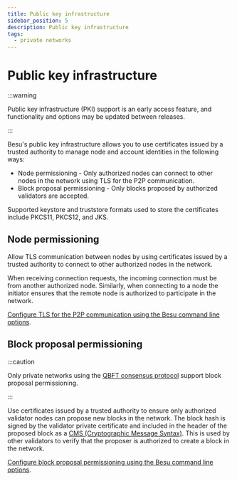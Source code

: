 ```yaml
---
title: Public key infrastructure
sidebar_position: 5
description: Public key infrastructure
tags:
  - private networks
---
```


# Public key infrastructure

:::warning

Public key infrastructure (PKI) support is an early access feature, and functionality and options may be updated between releases.

:::

Besu's public key infrastructure allows you to use certificates issued by a trusted authority to manage node and account identities in the following ways:

- Node permissioning - Only authorized nodes can connect to other nodes in the network using TLS for the P2P communication.
- Block proposal permissioning - Only blocks proposed by authorized validators are accepted.

Supported keystore and truststore formats used to store the certificates include PKCS11, PKCS12, and JKS.

## Node permissioning

Allow TLS communication between nodes by using certificates issued by a trusted authority to connect to other authorized nodes in the network.

When receiving connection requests, the incoming connection must be from another authorized node. Similarly, when connecting to a node the initiator ensures that the remote node is authorized to participate in the network.

[Configure TLS for the P2P communication using the Besu command line options](../how-to/configure/tls/p2p.md).

## Block proposal permissioning

:::caution

Only private networks using the [QBFT consensus protocol] support block proposal permissioning.

:::

Use certificates issued by a trusted authority to ensure only authorized validator nodes can propose new blocks in the network. The block hash is signed by the validator private certificate and included in the header of the proposed block as a [CMS (Cryptographic Message Syntax)]. This is used by other validators to verify that the proposer is authorized to create a block in the network.

[Configure block proposal permissioning using the Besu command line options](../how-to/configure/block-proposal-permissioning.md).

[QBFT consensus protocol]: ../how-to/configure/consensus/qbft.md
[CMS (Cryptographic Message Syntax)]: https://en.wikipedia.org/wiki/Cryptographic_Message_Syntax
